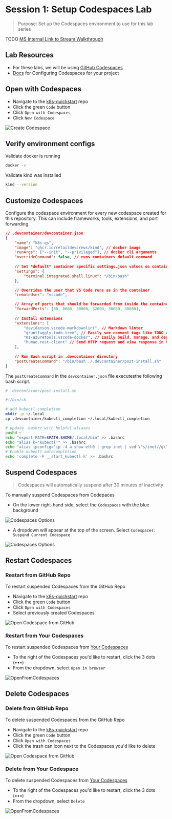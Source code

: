 # Session 1: Setup Codespaces Lab

> Purpose: Set up the Codespaces environment to use for this lab series

TODO [MS Internal Link to Stream Walkthrough](https://msit.microsoftstream.com/group/f36284b8-cb9d-42b4-947e-9ac3e141aa74?view=highlights)

## Lab Resources

- For these labs, we will be using [GitHub Codespaces](https://github.com/features/codespaces)
- [Docs](https://docs.github.com/en/github/developing-online-with-codespaces/configuring-codespaces-for-your-project) for Configuring Codespaces for your project

## Open with Codespaces

- Navigate to the [k8s-quickstart](https://github.com/retaildevcrews/k8s-quickstart) repo
- Click the green `Code` button
- Click `Open with Codespaces`
- Click `New Codespace`

![Create Codespace](./images/OpenNewCodespace.jpeg)

## Verify environment configs

Validate docker is running

```bash
docker -v
```

Validate kind was installed

```bash
kind --version
```

## Customize Codespaces

Configure the codespace environment for every new codespace created for this repository.
This can include frameworks, tools, extensions, and port forwarding.

```json
// .devcontainer/devcontainer.json
{
    "name": "k8s-qs",
    "image": "ghcr.io/retaildevcrews/kind", // docker image
    "runArgs": ["--init", "--privileged"], // docker cli arguments
    "overrideCommand": false, // runs containers default command
    
    // Set *default* container specific settings.json values on container create.
    "settings": {
        "terminal.integrated.shell.linux": "/bin/bash"
    },

    // Overrides the user that VS Code runs as in the container
    "remoteUser": "vscode",

    // Array of ports that should be forwarded from inside the container to the local machine
    "forwardPorts": [80, 8080, 30000, 32000, 30080, 30088],
    
    // Install extensions
    "extensions": [
        "davidanson.vscode-markdownlint", // Markdown linter
        "gruntfuggly.todo-tree", // Easily see comment tags like TODO and FIXME
        "ms-azuretools.vscode-docker", // Easily build, manage, and deployed containerized applications from Visual Studio Code
        "humao.rest-client" // Send HTTP request and view response in Visual Studio Code
    ],
    
    // Run Bash script in .devcontainer directory
    "postCreateCommand": "/bin/bash ./.devcontainer/post-install.sh"
}
```

The `postCreateCommand` in the `devcontainer.json` file executesthe following bash script.

```bash
# .devcontainer/post-install.sh

#!/bin/sh

# add kubectl completion
mkdir -p ~/.local
cp .devcontainer/kubectl_completion ~/.local/kubectl_completion

# update .bashrc with helpful aliases
pushd ~
echo "export PATH=$PATH:$HOME/.local/bin" >> .bashrc
echo "alias k='kubectl'" >> .bashrc
echo "alias ipconfig='ip -4 a show eth0 | grep inet | sed \"s/inet//g\" | sed \"s/ //g\" | cut -d / -f 1'" >> .bashrc
# Enable kubectl autocompletion
echo 'complete -F __start_kubectl k' >> .bashrc 
```

## Suspend Codespaces

> Codespaces will automatically suspend after 30 minutes of inactivity

To manually suspend Codespaces from Codepaces

- On the lower right-hand side, select the `Codespaces` with the blue background

![Codespaces Options](./images/SuspendCodespaces1.png)

- A dropdown will appear at the top of the screen. Select `Codespaces: Suspend Current Codespace`

![Codespaces Options](./images/SuspendCodespaces2.png)

## Restart Codespaces

### Restart from GitHub Repo

To restart suspended Codespaces from the GitHub Repo

- Navigate to the [k8s-quickstart](https://github.com/retaildevcrews/k8s-quickstart) repo
- Click the green `Code` button
- Click `Open with Codespaces`
- Select previously created Codespaces

![Open Codespace from GitHub](./images/OpenSuspendedCodespaceFromGitHub.png)

### Restart from Your Codespaces

To restart suspended Codespaces from [Your Codespaces](https://github.com/codespaces)

- To the right of the Codespaces you'd like to restart, click the 3 dots (•••)
- From the dropdown, select `Open in browser`

![OpenFromCodespaces](./images/OpenSuspendedCodespaceFromCodespaces.png)

## Delete Codespaces

### Delete from GitHub Repo

To delete suspended Codespaces from the GitHub Repo

- Navigate to the [k8s-quickstart](https://github.com/retaildevcrews/k8s-quickstart) repo
- Click the green `Code` button
- Click `Open with Codespaces`
- Click the trash can icon next to the Codespaces you'd like to delete

![Open Codespace from GitHub](./images/OpenSuspendedCodespaceFromGitHub.png)

### Delete from Your Codespace

To delete suspended Codespaces from [Your Codespaces](https://github.com/codespaces)

- To the right of the Codespaces you'd like to restart, click the 3 dots (•••)
- From the dropdown, select `Delete`

![OpenFromCodespaces](./images/DeleteCodespaceFromGitHub.png)
